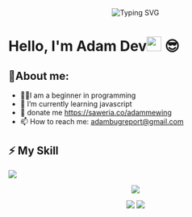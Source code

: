 <div align="center">
    <img
        src="https://readme-typing-svg.herokuapp.com?font=ShadowsIntoLightsize=50&duration=5500&color=f70787&background=FF673200&center=true&vCenter=true&lines=Hello,+I+am+Adam+Dev;Welcome+to+my+GitHub+😊"
            alt="Typing SVG"
        />
    </a>
</p>
</div>

# Hello, I'm Adam Dev<img src="https://github.com/TheDudeThatCode/TheDudeThatCode/blob/master/Assets/Hi.gif" width="29px"> 😎

## 🚀About me:
- 👨‍💻I am a beginner in programming
- 🌱 I’m currently learning javascript
- 🤑 donate me https://saweria.co/adammewing
- 📫 How to reach me: adambugreport@gmail.com


## ⚡ My Skill 
<p align="left">
  <img src="https://skillicons.dev/icons?i=js,py,html,css" />
</p>

 <div align="center">
  <img src="https://profile-counter.glitch.me/adamdev20/count.svg?"  />
</div>

 <p align="center">
  <img src="https://forthebadge.com/images/badges/built-with-love.svg" />
  <img src="https://forthebadge.com/images/badges/powered-by-coffee.svg" />
</p>
